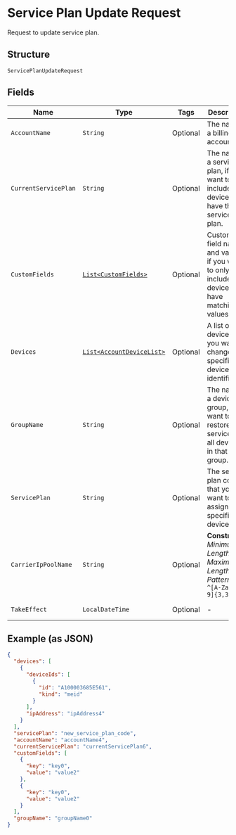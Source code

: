 
# Service Plan Update Request

Request to update service plan.

## Structure

`ServicePlanUpdateRequest`

## Fields

| Name | Type | Tags | Description | Getter | Setter |
|  --- | --- | --- | --- | --- | --- |
| `AccountName` | `String` | Optional | The name of a billing account. | String getAccountName() | setAccountName(String accountName) |
| `CurrentServicePlan` | `String` | Optional | The name of a service plan, if you want to only include devices that have that service plan. | String getCurrentServicePlan() | setCurrentServicePlan(String currentServicePlan) |
| `CustomFields` | [`List<CustomFields>`](../../doc/models/custom-fields.md) | Optional | Custom field names and values, if you want to only include devices that have matching values. | List<CustomFields> getCustomFields() | setCustomFields(List<CustomFields> customFields) |
| `Devices` | [`List<AccountDeviceList>`](../../doc/models/account-device-list.md) | Optional | A list of the devices that you want to change, specified by device identifier. | List<AccountDeviceList> getDevices() | setDevices(List<AccountDeviceList> devices) |
| `GroupName` | `String` | Optional | The name of a device group, if you want to restore service for all devices in that group. | String getGroupName() | setGroupName(String groupName) |
| `ServicePlan` | `String` | Optional | The service plan code that you want to assign to all specified devices. | String getServicePlan() | setServicePlan(String servicePlan) |
| `CarrierIpPoolName` | `String` | Optional | **Constraints**: *Minimum Length*: `3`, *Maximum Length*: `32`, *Pattern*: `^[A-Za-z0-9]{3,32}$` | String getCarrierIpPoolName() | setCarrierIpPoolName(String carrierIpPoolName) |
| `TakeEffect` | `LocalDateTime` | Optional | - | LocalDateTime getTakeEffect() | setTakeEffect(LocalDateTime takeEffect) |

## Example (as JSON)

```json
{
  "devices": [
    {
      "deviceIds": [
        {
          "id": "A100003685E561",
          "kind": "meid"
        }
      ],
      "ipAddress": "ipAddress4"
    }
  ],
  "servicePlan": "new_service_plan_code",
  "accountName": "accountName4",
  "currentServicePlan": "currentServicePlan6",
  "customFields": [
    {
      "key": "key0",
      "value": "value2"
    },
    {
      "key": "key0",
      "value": "value2"
    }
  ],
  "groupName": "groupName0"
}
```


